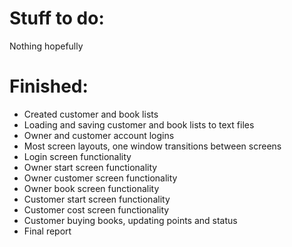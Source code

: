 # Stuff to do:
Nothing hopefully

# Finished:
- Created customer and book lists
- Loading and saving customer and book lists to text files
- Owner and customer account logins
- Most screen layouts, one window transitions between screens
- Login screen functionality
- Owner start screen functionality
- Owner customer screen functionality
- Owner book screen functionality
- Customer start screen functionality
- Customer cost screen functionality
- Customer buying books, updating points and status
- Final report
